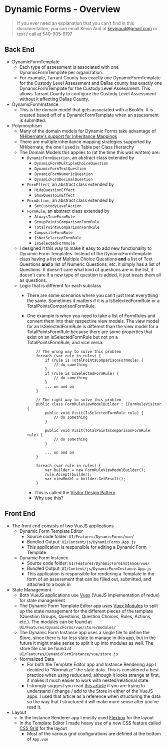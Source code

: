 

# Dynamic Forms - Overview

> If you ever need an explanation that you can't find in this
> documentation, you can email Kevin Aud at kevinaud@gmail.com or text /
> call at 540-905-9197

## Back End
 - DynamicFormTemplate
	 - Each type of assessment is associated with one DynamicFormTemplate per organization. 
	 - For example, Tarrant County has exactly one DynamicFormTemplate for the Custody Level Assessment and Dallas county has exactly one DynamicFormTemplate for the Custody Level Assessment. This allows Tarrant County to configure the Custody Level Assessment without it affecting Dallas County.
- DynamicFormInstance
	- This is the domain model that gets associated with a BookIn. It is created based off of a DynamicFormTemplate when an assessment is submitted.
- Polymorphism
	- Many of the domain models for Dynamic Forms take advantage of [NHibernate's support for Inheritance Mappings](http://nhibernate.info/doc/nhibernate-reference/inheritance.html)
	- There are multiple inheritance mapping strategies supported by NHibernate, the one I used is Table per Class Hierarchy
	- The Domain Models this applies to (at the time this was written) are:
		- `DynamicFormQuestion`, an abstract class extended by
			- `DynamicFormMultipleChoiceQuestion`
			- `DynamicFormTextQuestion`
			- `DynamicFormNumericQuestion`
			- `DynamicFormDecimalQuestion`
		- `FormEffect`, an abstract class extended by
			- `HideQuestionEffect`
			- `ShowQuestoinEffect`
		- `FormAction`, an abstract class extended by
			- `SetCustodyLevelAction`
		- `FormRule`, an abstract class extended by
			- `AlwaysTrueFormRule`
			- `GroupPointsComparisonFormRule`
			- `TotalPointsComparisonFormRule`
			- `CompositeFormRule`
			- `IsNotSelectedFormRule`
			- `IsSelectedFormRule`
	- I designed it this way to make it easy to add new functionality to Dynamic Form Templates. Instead of the DynamicFormTemplate class having a list of Multiple Choice Questions **and** a list of Text Questions **and** a list of Numeric Questions, etc. it simply has a list of Questions. It doesn't care what kind of questions are in the list, it doesn't care if a new type of question is added, it just treats them all as questions.
	- Logic that is different for each subclass
		- There are some scenarios where you can't just treat everything the same. Sometimes it matters if it is a IsSelectedFormRule or a TotalPointsComparisonFormRule.
		- One example is when you need to take a list of FormRules and convert them into their respective view models. The view model for an IsSelectedFormRule is different than the view model for a TotalPointsFormRule because there are some properties that exist on an IsSelectedFormRule but not on a TotalPointsFormRule, and vice versa.
		
			```
			    // The wrong way to solve this problem
			    foreach (var rule in rules) {
			        if (rule is TotalPointsComparisonFormRule) {
			            // do something
			        }
			        if (rule is IsSelectedFormRule) {
			            // do something
			        }
			        ... on and on
				}

				// The right way to solve this problem
				public class FormRuleViewModelBuilder : IFormRuleVisitor {
					public void Visit(IsSelectedFormRule rule) {
						// do something
					}

					public void Visit(TotalPointsComparisonFormRule rule) {
						// do something
					}
					
					... on and on
				}

				foreach (var rule in rules) {
			        var builder = new FormRuleViewModelBuilder();
			        rule.Accept(builder);
			        var viewModel = builder.GetResult();
				}
		  ```  

			- This is called the [Visitor Design Pattern](https://sourcemaking.com/design_patterns/visitor)
			- Why use this?
## Front End

 - The front end consists of two VueJS applications
	 - Dynamic Form Template Editor
		 - Source code folder: `UI/Features/DynamicForms/vue/`
		 - Bundled Output: `UI/Content/js/DynamicForms.App.js`
		 - This application is responsible for editing a Dynamic Form Template
	- Dynamic Form Instance
		 - Source code folder: `UI/Features/DynamicFormInstance/vue/`
		 - Bundled Output: `UI/Content/js/DynamicFormInstance.App.js`
		 - This application is responsible for rendering a Template in the form of an assessment that can be filled out, submitted, and attached to a book in
 - State Management
	 - Both VueJS applications use [Vuex](https://vuex.vuejs.org/) (VueJS implementation of redux) for state management
	 - The Dynamic Form Template Editor app uses [Vuex Modules](https://vuex.vuejs.org/guide/modules.html) to split up the state management for the different pieces of the template (Question Groups, Questions, Question Choices, Rules, Actions, etc.). The modules can be found at `UI/Features/DynamicForms/vue/store/modules/`
	 - The Dynamic Form Instance app uses a single file to define the Store, since there is far less state to manage in this app, but in the future it might make sense to split it up into modules as well. The store file can be found at `UI/Features/DynamicFormInstance/vue/store.js`
	 - Normalized Data
		 - For both the Template Editor app and Instance Rendering app I decided to "Normalize" the state data. This is considered a best practice when using redux and, although it looks strange at first, it makes it much easier to work with nested/relational state.
		 - I strongly suggest you read [this article](https://redux.js.org/recipes/structuring-reducers/normalizing-state-shape) if you are trying to understand / change / add to the Store in either of the VueJS apps. I used that article as a reference when structuring the data so the way that I structured it will make more sense after you've read it.
- Layout
	 - In the Instance Renderer app I mostly used [Flexbox](https://css-tricks.com/snippets/css/a-guide-to-flexbox/) for the layout
	 - In the Template Editor I made heavy use of a new CSS feature called [CSS Grid](https://css-tricks.com/snippets/css/complete-guide-grid/) for the layout 
		 - Most of the various grid configurations are defined at the bottom of `App.vue`

<!--stackedit_data:
eyJoaXN0b3J5IjpbMTUwNDE2MTcxOSwtMzIzMTIyOTMyLDE0MT
AxMTA3NzQsLTIwMjMzMDc0MTQsMTM5MTgyNjYwNSwxODUyOTA3
MTczLDIwODgzMjQxMzQsLTEyMTU1NzMzOTUsNTM4NTczNDc4LC
0yNTE1MjYwOTksLTI4MjE1MTQyNiwtODk1ODM3NTU5LDE0ODc4
MTUzMjhdfQ==
-->